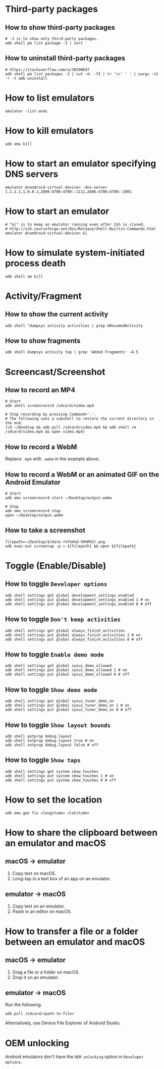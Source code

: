 # Third-party packages

## How to show third-party packages

```shell
# -3 is to show only third-party packages.
adb shell pm list package -3 | sort
```

## How to uninstall third-party packages

```shell
# https://stackoverflow.com/a/30390647
adb shell pm list packages -3 | cut -d: -f2 | tr '\r' ' ' | xargs -n1 -r -t adb uninstall
```

# How to list emulators

```shell
emulator -list-avds
```

# How to kill emulators

```shell
adb emu kill
```

# How to start an emulator specifying DNS servers

```shell
emulator @<android-virtual-device> -dns-server 1.1.1.1,1.0.0.1,2606:4700:4700::1111,2606:4700:4700::1001
```

# How to start an emulator

```shell
# "&|" is to keep an emulator running even after Zsh is closed.
# http://zsh.sourceforge.net/Doc/Release/Shell-Builtin-Commands.html
emulator @<android-virtual-device> &|
```

# How to simulate system-initiated process death

```shell
adb shell am kill
```

# Activity/Fragment

## How to show the current activity

```shell
adb shell "dumpsys activity activities | grep mResumedActivity
```

## How to show fragments

```shell
adb shell dumpsys activity top | grep 'Added Fragments' -A 5
```

# Screencast/Screenshot

## How to record an MP4

```shell
# Start
adb shell screenrecord /sdcard/video.mp4

# Stop recording by pressing Command+'.'.
# The following uses a subshell to restore the current directory in the end.
(cd ~/Desktop && adb pull /sdcard/video.mp4 && adb shell rm /sdcard/video.mp4 && open video.mp4)
```

## How to record a WebM

Replace `.mp4` with `.webm` in the example above.

## How to record a WebM or an animated GIF on the Android Emulator

```shell
# Start
adb emu screenrecord start ~/Desktop/output.webm

# Stop
adb emu screenrecord stop
open ~/Desktop/output.webm
```

## How to take a screenshot

```shell
filepath=~/Desktop/$(date +%Y%m%d-%H%M%S).png
adb exec-out screencap -p > ${filepath} && open ${filepath}
```

# Toggle (Enable/Disable)

## How to toggle `Developer options`

```shell
adb shell settings get global development_settings_enabled
adb shell settings put global development_settings_enabled 1 # on
adb shell settings put global development_settings_enabled 0 # off
```

## How to toggle `Don't keep activities`

```shell
adb shell settings get global always_finish_activities
adb shell settings put global always_finish_activities 1 # on
adb shell settings put global always_finish_activities 0 # off
```

## How to toggle `Enable demo mode`

```shell
adb shell settings get global sysui_demo_allowed
adb shell settings put global sysui_demo_allowed 1 # on
adb shell settings put global sysui_demo_allowed 0 # off
```

## How to toggle `Show demo mode`

```shell
adb shell settings get global sysui_tuner_demo_on
adb shell settings put global sysui_tuner_demo_on 1 # on
adb shell settings put global sysui_tuner_demo_on 0 # off
```

## How to toggle `Show layout bounds`
```shell
adb shell getprop debug.layout
adb shell setprop debug.layout true # on
adb shell setprop debug.layout false # off
```

## How to toggle `Show taps`

```shell
adb shell settings get system show_touches
adb shell settings put system show_touches 1 # on
adb shell settings put system show_touches 0 # off
```

# How to set the location

```
adb emu geo fix <longitude> <latitude>
```

# How to share the clipboard between an emulator and macOS

## macOS -> emulator

1. Copy text on macOS.
2. Long-tap in a text box of an app on an emulator.

## emulator -> macOS

1. Copy text on an emulator.
2. Paste in an editor on macOS.

# How to transfer a file or a folder between an emulator and macOS

## macOS -> emulator

1. Drag a file or a folder on macOS.
2. Drop it on an emulator.

## emulator -> macOS

Run the following.

```shell
adb pull /sdcard/<path-to-file>
```

Alternatively, use Device File Explorer of Android Studio.

# OEM unlocking

Android emulators don't have the `OEM unlocking` option in `Developer options`.

